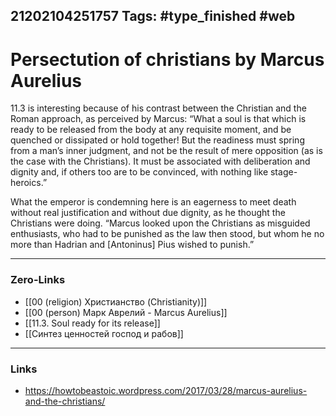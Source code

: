 21202104251757
Tags: #type_finished #web
---
# Persectution of christians by Marcus Aurelius

11.3 is interesting because of his contrast between the Christian and the Roman approach, as perceived by Marcus: “What a soul is that which is ready to be released from the body at any requisite moment, and be quenched or dissipated or hold together! But the readiness must spring from a man’s inner judgment, and not be the result of mere opposition (as is the case with the Christians). It must be associated with deliberation and dignity and, if others too are to be convinced, with nothing like stage-heroics.”

What the emperor is condemning here is an eagerness to meet death without real justification and without due dignity, as he thought the Christians were doing. “Marcus looked upon the Christians as misguided enthusiasts, who had to be punished as the law then stood, but whom he no more than Hadrian and \[Antoninus\] Pius wished to punish.”

---
### Zero-Links
- [[00 (religion) Христианство (Christianity)]]
- [[00 (person) Марк Аврелий - Marcus Aurelius]]
- [[11.3. Soul ready for its release]]
- [[Синтез ценностей господ и рабов]]
---
### Links
- https://howtobeastoic.wordpress.com/2017/03/28/marcus-aurelius-and-the-christians/


